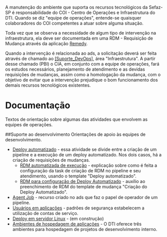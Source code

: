 A manutenção do ambiente que suporta os recursos tecnológicos da Sefaz-SP é responsabilidade do COI - Centro de Operações e Infraestrutura do DTI. Quando se diz "equipe de operações", entende-se quaisquer colaboradores do COI competentes a atuar sobre alguma situação. 

Toda vez que se observa a necessidade de algum tipo de intervenção na infraestrutura, ela deve ser documentada em uma RDM - Requisição de Mudança através da aplicação [Remedy](https://sefaznetvirtual.intra.fazenda.sp.gov.br/nidp/idff/sso).

Quando a intervenção é relacionada ao ads, a solicitação deverá ser feita através de chamado ao [[Suporte_DevOps]](https://ads.intra.fazenda.sp.gov.br/tfs/ADMIN/Suporte_DevOps), área "Infraestrutura".
A partir desse chamado (PBI) o CIA, em conjunto com a equipe de operações, fará os estudos necessários, planejamento de atendimento e as devidas requisições de mudanças, assim como a homologação da mudança, com o objetivo de evitar que a intervenção prejudique o bom funcionamento dos demais recursos tecnológicos existentes.

# Documentação
Textos de orientação sobre algumas das atividades que envolvem as equipes de operações.

##Suporte ao desenvolvimento
Orientações de apoio às equipes de desenvolvimento.
- [Deploy automatizado](/Wiki-de-Arquitetura-e-Padrões-do-DTI/Biblioteca/ADS/Deploy-automatizado) - essa atividade se divide entre a criação de um pipeline e a execução de um deploy automatizado. Nos dois casos, há a criação de requisições de mudanças.
  - [RDM automatizada de execução](/Wiki-de-Arquitetura-e-Padrões-do-DTI/Biblioteca/Operações/Solicitações-de-infraestrutura/Requisição-de-Mudanças/RDM-Automatizada) - explicação sobre como é feita a configuração da task de criação de RDM no pipeline e seu atendimento, usando o template "Deploy automatizado".
  - [RDM para configuração de Deploy Automatizado](/Wiki-de-Arquitetura-e-Padrões-do-DTI/Biblioteca/Operações/Solicitações-de-infraestrutura/Requisição-de-Mudanças/RDM-para-configuração-de-Deploy-Automatizado) - auxílio ao preenchimento de RDM do template de mudança "Criação do Deploy Automatizado".
- [Agent Job](/Wiki-de-Arquitetura-e-Padrões-do-DTI/Biblioteca/Operações/Agent-Job) - recurso criado no ads que faz o papel de operador de um pipeline. 
- [Usuários em aplicações](/Wiki-de-Arquitetura-e-Padrões-do-DTI/Biblioteca/Segurança-da-Informação/Usuários-em-aplicações) - padrões de segurança estabelecem a utilização de contas de serviço.
- [Deploy em servidor Linux](/Wiki-de-Arquitetura-e-Padrões-do-DTI/Biblioteca/Operações/Deploy-em-Linux) - (em construção)
- [Ambientes de hospedagem de aplicações](/Wiki-de-Arquitetura-e-Padrões-do-DTI/Biblioteca/Operações/Ambientes-de-hospedagem-de-aplicações) - O DTI oferece três ambientes para hospedagem de projetos de desenvolvimento interno.
 
